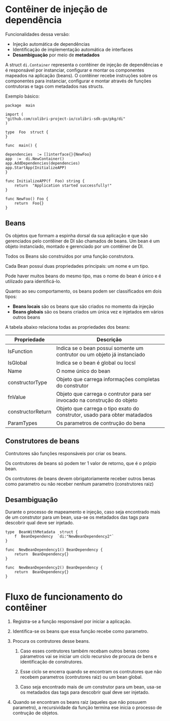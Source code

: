 # Contêiner de injeção de dependência

Funcionalidades dessa versão:

 - Injeção automática de dependências 	
 - Identificação de implementação automática de interfaces 	
 - **Desambiguação** por meio de **metadados**

		
	
A struct `di.Container` representa o contêiner de injeção de dependências e é responsável por instanciar, configurar e montar os componentes mapeados na aplicação (beans). O contêiner recebe instruções sobre os componentes para instanciar, configurar e montar através de funções contrutoras e tags com metadados nas structs.

Exemplo básico:

    package  main
    
    import (
    "github.com/colibri-project-io/colibri-sdk-go/pkg/di"
    )
    
    type  Foo  struct {
    }

	func  main() {
	
	dependencies  := []interface{}{NewFoo}
    app  :=  di.NewContainer()
    app.AddDependencies(dependencies)
    app.StartApp(InitializeAPP)
    }
    
    func InitializeAPP(f  Foo) string {
	    return  "Application started successfully!"
	}
	
	func NewFoo() Foo {
		return  Foo{}
    }

## Beans

Os objetos que formam a espinha dorsal da sua aplicação e que são gerenciados pelo contêiner de DI são chamados de beans. Um bean é um objeto instanciado, montado e gerenciado por um contêiner de DI.

Todos os Beans são construídos por uma função construtora.

Cada Bean possuí duas propriedades principais: um nome e um tipo.

Pode haver muitos beans do mesmo tipo, mas o nome do bean é único e é utilizado para identificá-lo.

Quanto ao seu comportamento, os beans podem ser classificados em dois tipos:

 - **Beans locais** são os beans que são criados no momento da injeção
 - **Beans globais** são os beans criados um única vez e injetados em vários outros beans

A tabela abaixo relaciona todas as propriedades dos beans:

| Propriedade | Descrição |
|--|--|
| IsFunction | Indica se o bean possuí somente um contrutor ou um objeto já instanciado |
| IsGlobal | Indica se o bean é global ou locsl |
| Name | O nome único do bean |
| constructorType | Objeto que carrega informações completas do construtor |
| fnValue | Objeto que carrega o contrutor para ser invocado na construção do objeto |
| constructorReturn | Objeto que carrega o tipo exato do construtor, usado para obter matadados |
| ParamTypes | Os parametros de contrução do bena |


## Construtores de beans

Contrutores são funções responsáveis por criar os beans.

Os contrutores de beans só podem ter 1 valor de retorno, que é o própio bean.

Os contrutores de beans devem obrigatoriamente receber outros benas como parametro ou não receber nenhum parametro (construtores raiz)

## Desambiguação

Durante o processo de mapeamento e injeção, caso seja encontrado mais de um construtor para um bean, usa-se os metadados das tags para descobrir qual deve ser injetado.

    type  BeanWithMetadata  struct {
    	f  BeanDependency  `di:"NewBeanDependency2"`
    }
    
    func  NewBeanDependency1() BeanDependency {
    	return  BeanDependency{}
    }
    
    func  NewBeanDependency2() BeanDependency {
    	return  BeanDependency{}
    }  

  
# Fluxo de funcionamento do contêiner

1. Registra-se a função responsável por iniciar a aplicação.

2. Identifica-se os beans que essa função recebe como parametro.

3. Procura os contrutores desse beans.

	1. Caso esses contrutores também recebam outros benas como párametros vai se iniciar um ciclo recursivo de procura de bens e identificação de construtores.

	2.  Esse ciclo se encerra quando se encontram os contrutores que não recebem parametros (contrutores raiz) ou um bean global.

	3. Caso seja encontrado mais de um construtor para um bean, usa-se os metadados das tags para descobrir qual deve ser injetado.

4. Quando se encontram os beans raiz (aqueles que não posuuem parametro), a recursividade da função termina ese inicia o processo de contrução de objetos.